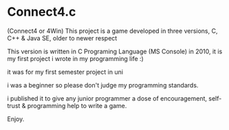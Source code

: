 # Connect4.c
(Connect4 or 4Win) This project is a game developed in three versions, C, C++ &amp; Java SE, older to newer respect

This version is written in C Programing Language (MS Console) in 2010, it is my first project i wrote in my programming life :)

it was for my first semester project in uni

i was a beginner so please don't judge my programming standards.

i published it to give any junior programmer a dose of encouragement, self-trust & programming help to write a game.

Enjoy.
